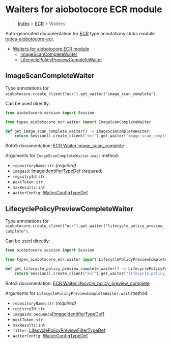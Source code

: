<a id="waiters-for-aiobotocore-ecr-module"></a>

# Waiters for aiobotocore ECR module

> [Index](..) > [ECR](.) > Waiters

Auto-generated documentation for
[ECR](https://boto3.amazonaws.com/v1/documentation/api/latest/reference/services/ecr.html#ECR)
type annotations stubs module
[types-aiobotocore-ecr](https://pypi.org/project/types-aiobotocore-ecr/).

- [Waiters for aiobotocore ECR module](#waiters-for-aiobotocore-ecr-module)
  - [ImageScanCompleteWaiter](#imagescancompletewaiter)
  - [LifecyclePolicyPreviewCompleteWaiter](#lifecyclepolicypreviewcompletewaiter)

<a id="imagescancompletewaiter"></a>

## ImageScanCompleteWaiter

Type annotations for
`aiobotocore.create_client("ecr").get_waiter("image_scan_complete")`.

Can be used directly:

```python
from aiobotocore.session import Session

from types_aiobotocore_ecr.waiter import ImageScanCompleteWaiter

def get_image_scan_complete_waiter() -> ImageScanCompleteWaiter:
    return Session().create_client("ecr").get_waiter("image_scan_complete")
```

Boto3 documentation:
[ECR.Waiter.image_scan_complete](https://boto3.amazonaws.com/v1/documentation/api/latest/reference/services/ecr.html#ECR.Waiter.ImageScanComplete)

Arguments for `ImageScanCompleteWaiter.wait` method:

- `repositoryName`: `str` *(required)*
- `imageId`: [ImageIdentifierTypeDef](./type_defs.md#imageidentifiertypedef)
  *(required)*
- `registryId`: `str`
- `nextToken`: `str`
- `maxResults`: `int`
- `WaiterConfig`: [WaiterConfigTypeDef](./type_defs.md#waiterconfigtypedef)

<a id="lifecyclepolicypreviewcompletewaiter"></a>

## LifecyclePolicyPreviewCompleteWaiter

Type annotations for
`aiobotocore.create_client("ecr").get_waiter("lifecycle_policy_preview_complete")`.

Can be used directly:

```python
from aiobotocore.session import Session

from types_aiobotocore_ecr.waiter import LifecyclePolicyPreviewCompleteWaiter

def get_lifecycle_policy_preview_complete_waiter() -> LifecyclePolicyPreviewCompleteWaiter:
    return Session().create_client("ecr").get_waiter("lifecycle_policy_preview_complete")
```

Boto3 documentation:
[ECR.Waiter.lifecycle_policy_preview_complete](https://boto3.amazonaws.com/v1/documentation/api/latest/reference/services/ecr.html#ECR.Waiter.LifecyclePolicyPreviewComplete)

Arguments for `LifecyclePolicyPreviewCompleteWaiter.wait` method:

- `repositoryName`: `str` *(required)*
- `registryId`: `str`
- `imageIds`:
  `Sequence`\[[ImageIdentifierTypeDef](./type_defs.md#imageidentifiertypedef)\]
- `nextToken`: `str`
- `maxResults`: `int`
- `filter`:
  [LifecyclePolicyPreviewFilterTypeDef](./type_defs.md#lifecyclepolicypreviewfiltertypedef)
- `WaiterConfig`: [WaiterConfigTypeDef](./type_defs.md#waiterconfigtypedef)
